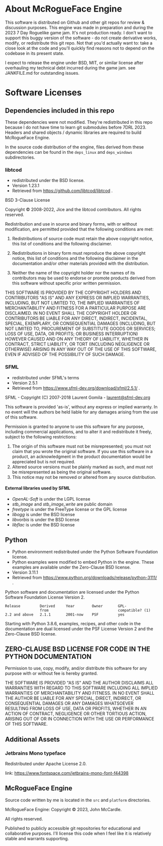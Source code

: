 # About McRogueFace Engine

This software is distributed on Github and other git repos for review & discussion purposes. This engine was made in preparation and during the 2023 7 Day Roguelike game jam. It's not production ready. I don't want to support this buggy version of the software - do not create derivative works, modify, or redistribute this git repo. Not that you'd actually want to: take a close look at the code and you'll quickly find reasons not to depend on the codebase in its present state.

I expect to release the engine under BSD, MIT, or similar license after overhauling my technical debt incurred during the game jam. see JANKFILE.md for outstanding issues.

# Software Licenses

## Dependencies included in this repo

These dependencies were not modified. They're redistributed in this repo because I do not have time to learn git submodules before 7DRL 2023. Headers and shared objects / dynamic libraries are required to build McRogueFace Engine.

In the source code distribution of the engine, files derived from these dependencies can be found in the `deps_linux` and `deps_windows` subdirectories.

### libtcod

* redistributed under the BSD license.
* Version 1.23.1
* Retrieved from https://github.com/libtcod/libtcod .

BSD 3-Clause License

Copyright © 2008-2022, Jice and the libtcod contributors.
All rights reserved.

Redistribution and use in source and binary forms, with or without
modification, are permitted provided that the following conditions are met:

1. Redistributions of source code must retain the above copyright notice,
   this list of conditions and the following disclaimer.

2. Redistributions in binary form must reproduce the above copyright notice,
   this list of conditions and the following disclaimer in the documentation
   and/or other materials provided with the distribution.

3. Neither the name of the copyright holder nor the names of its
   contributors may be used to endorse or promote products derived from
   this software without specific prior written permission.

THIS SOFTWARE IS PROVIDED BY THE COPYRIGHT HOLDERS AND CONTRIBUTORS "AS IS"
AND ANY EXPRESS OR IMPLIED WARRANTIES, INCLUDING, BUT NOT LIMITED TO, THE
IMPLIED WARRANTIES OF MERCHANTABILITY AND FITNESS FOR A PARTICULAR PURPOSE
ARE DISCLAIMED. IN NO EVENT SHALL THE COPYRIGHT HOLDER OR CONTRIBUTORS BE
LIABLE FOR ANY DIRECT, INDIRECT, INCIDENTAL, SPECIAL, EXEMPLARY, OR
CONSEQUENTIAL DAMAGES (INCLUDING, BUT NOT LIMITED TO, PROCUREMENT OF
SUBSTITUTE GOODS OR SERVICES; LOSS OF USE, DATA, OR PROFITS; OR BUSINESS
INTERRUPTION) HOWEVER CAUSED AND ON ANY THEORY OF LIABILITY, WHETHER IN
CONTRACT, STRICT LIABILITY, OR TORT (INCLUDING NEGLIGENCE OR OTHERWISE)
ARISING IN ANY WAY OUT OF THE USE OF THIS SOFTWARE, EVEN IF ADVISED OF THE
POSSIBILITY OF SUCH DAMAGE.

### SFML 

* redistributed under SFML's terms
* Version 2.5.1
* Retrieved from https://www.sfml-dev.org/download/sfml/2.5.1/ .

SFML - Copyright (C) 2007-2018 Laurent Gomila - laurent@sfml-dev.org

This software is provided 'as-is', without any express or implied warranty. In no event will the authors be held liable for any damages arising from the use of this software.

Permission is granted to anyone to use this software for any purpose, including commercial applications, and to alter it and redistribute it freely, subject to the following restrictions:

  1. The origin of this software must not be misrepresented; you must not claim that you wrote the original software.  If you use this software in a product, an acknowledgment in the product documentation would be appreciated but is not required.
  2. Altered source versions must be plainly marked as such, and must not be misrepresented as being the original software.
  3. This notice may not be removed or altered from any source distribution.

#### External libraries used by SFML

  * _OpenAL-Soft_ is under the LGPL license
  * _stb_image_ and _stb_image_write_ are public domain
  * _freetype_ is under the FreeType license or the GPL license
  * _libogg_ is under the BSD license
  * _libvorbis_ is under the BSD license
  * _libflac_ is under the BSD license
 
## Python

* Python environment redistributed under the Python Software Foundation license.
* Python examples were modified to embed Python in the engine. These examples are available under the Zero-Clause BSD license.
* Version 3.11.1
* Retrieved from https://www.python.org/downloads/release/python-3111/ .

Python software and documentation are licensed under the
Python Software Foundation License Version 2.

    Release         Derived     Year        Owner       GPL-
                    from                                compatible? (1)
    2.2 and above   2.1.1       2001-now    PSF         yes

Starting with Python 3.8.6, examples, recipes, and other code in
the documentation are dual licensed under the PSF License Version 2
and the Zero-Clause BSD license.

ZERO-CLAUSE BSD LICENSE FOR CODE IN THE PYTHON DOCUMENTATION
 ----------------------------------------------------------------------

Permission to use, copy, modify, and/or distribute this software for any
purpose with or without fee is hereby granted.

THE SOFTWARE IS PROVIDED "AS IS" AND THE AUTHOR DISCLAIMS ALL WARRANTIES WITH
REGARD TO THIS SOFTWARE INCLUDING ALL IMPLIED WARRANTIES OF MERCHANTABILITY
AND FITNESS. IN NO EVENT SHALL THE AUTHOR BE LIABLE FOR ANY SPECIAL, DIRECT,
INDIRECT, OR CONSEQUENTIAL DAMAGES OR ANY DAMAGES WHATSOEVER RESULTING FROM
LOSS OF USE, DATA OR PROFITS, WHETHER IN AN ACTION OF CONTRACT, NEGLIGENCE OR
OTHER TORTIOUS ACTION, ARISING OUT OF OR IN CONNECTION WITH THE USE OR
PERFORMANCE OF THIS SOFTWARE.

## Additional Assets

### Jetbrains Mono typeface

Redistributed under Apache License 2.0.

link: https://www.fontspace.com/jetbrains-mono-font-f44398

## McRogueFace Engine

Source code written by me is located in the `src` and `platform` directories.  

McRogueFace Engine: Copyright © 2023, John McCardle.

All rights reserved.

Published to publicly accessible git repositories for educational and collaborative purposes. I'll license this code when I feel like it is relatively stable and warrants supporting.
